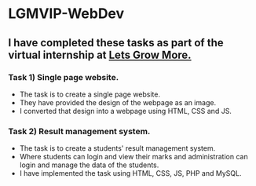 # LGMVIP-WebDev
## I have completed these tasks as part of the virtual internship at [Lets Grow More.](https://letsgrowmore.in/)

### Task 1) Single page website.
- The task is to create a single page website.
- They have provided the design of the webpage as an image.
- I converted that design into a webpage using HTML, CSS and JS.

### Task 2) Result management system.
- The task is to create a students' result management system.
- Where students can login and view their marks and administration can login and manage the data of the students.
- I have implemented the task using HTML, CSS, JS, PHP and MySQL.
